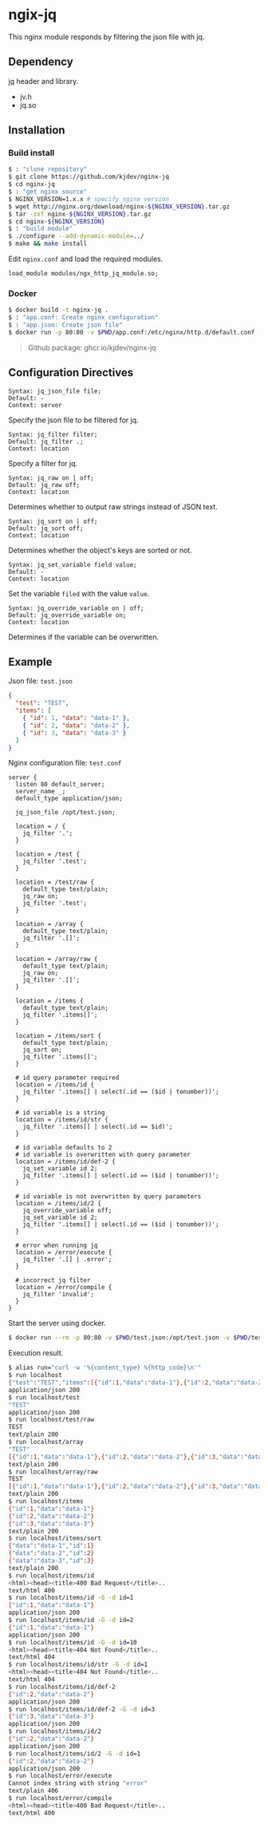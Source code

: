 ngix-jq
=======

This nginx module responds by filtering the json file with jq.

Dependency
----------

[jq](http://stedolan.github.io/jq) header and library.

- jv.h
- jq.so


Installation
------------

### Build install

``` sh
$ : "clone repository"
$ git clone https://github.com/kjdev/nginx-jq
$ cd nginx-jq
$ : "get nginx source"
$ NGINX_VERSION=1.x.x # specify nginx version
$ wget http://nginx.org/download/nginx-${NGINX_VERSION}.tar.gz
$ tar -zxf nginx-${NGINX_VERSION}.tar.gz
$ cd nginx-${NGINX_VERSION}
$ : "build module"
$ ./configure --add-dynamic-module=../
$ make && make install
```

Edit `nginx.conf` and load the required modules.

```
load_module modules/ngx_http_jq_module.so;
```

### Docker

``` sh
$ docker build -t nginx-jq .
$ : "app.conf: Create nginx configuration"
$ : "app.json: Create json file"
$ docker run -p 80:80 -v $PWD/app.conf:/etc/nginx/http.d/default.conf -v $PWD/app.json:/opt/app.json nginx-jq
```

> Github package: ghcr.io/kjdev/nginx-jq


Configuration Directives
------------------------

```
Syntax: jq_json_file file;
Default: -
Context: server
```

Specify the json file to be filtered for jq.

```
Syntax: jq_filter filter;
Default: jq_filter .;
Context: location
```

Specify a filter for jq.

```
Syntax: jq_raw on | off;
Default: jq_raw off;
Context: location
```

Determines whether to output raw strings instead of JSON text.

```
Syntax: jq_sort on | off;
Default: jq_sort off;
Context: location
```

Determines whether the object's keys are sorted or not.

```
Syntax: jq_set_variable field value;
Default: -
Context: location
```

Set the variable `filed` with the value `value`.

```
Syntax: jq_override_variable on | off;
Default: jq_override_variable on;
Context: location
```

Determines if the variable can be overwritten.


Example
-------

Json file: `test.json`

``` json
{
  "test": "TEST",
  "items": [
    { "id": 1, "data": "data-1" },
    { "id": 2, "data": "data-2" },
    { "id": 3, "data": "data-3" }
  ]
}
```

Nginx configuration file: `test.conf`

```
server {
  listen 80 default_server;
  server_name _;
  default_type application/json;

  jq_json_file /opt/test.json;

  location = / {
    jq_filter '.';
  }

  location = /test {
    jq_filter '.test';
  }

  location = /test/raw {
    default_type text/plain;
    jq_raw on;
    jq_filter '.test';
  }

  location = /array {
    default_type text/plain;
    jq_filter '.[]';
  }

  location = /array/raw {
    default_type text/plain;
    jq_raw on;
    jq_filter '.[]';
  }

  location = /items {
    default_type text/plain;
    jq_filter '.items[]';
  }

  location = /items/sort {
    default_type text/plain;
    jq_sort on;
    jq_filter '.items[]';
  }

  # id query parameter required
  location = /items/id {
    jq_filter '.items[] | select(.id == ($id | tonumber))';
  }

  # id variable is a string
  location = /items/id/str {
    jq_filter '.items[] | select(.id == $id)';
  }

  # id variable defaults to 2
  # id variable is overwritten with query parameter
  location = /items/id/def-2 {
    jq_set_variable id 2;
    jq_filter '.items[] | select(.id == ($id | tonumber))';
  }

  # id variable is not overwritten by query parameters
  location = /items/id/2 {
    jq_override_variable off;
    jq_set_variable id 2;
    jq_filter '.items[] | select(.id == ($id | tonumber))';
  }

  # error when running jq
  location = /error/execute {
    jq_filter '.[] | .error';
  }

  # incorrect jq filter
  location = /error/compile {
    jq_filter 'invalid';
  }
}
```

Start the server using docker.

``` sh
$ docker run --rm -p 80:80 -v $PWD/test.json:/opt/test.json -v $PWD/test.conf:/etc/nginx/http.d/default.conf ghcr.io/kjdev/nginx-jq
```

Execution result.

``` sh
$ alias run="curl -w '%{content_type} %{http_code}\n'"
$ run localhost
{"test":"TEST","items":[{"id":1,"data":"data-1"},{"id":2,"data":"data-2"},{"id":3,"data":"data-3"}]}
application/json 200
$ run localhost/test
"TEST"
application/json 200
$ run localhost/test/raw
TEST
text/plain 200
$ run localhost/array
"TEST"
[{"id":1,"data":"data-1"},{"id":2,"data":"data-2"},{"id":3,"data":"data-3"}]
text/plain 200
$ run localhost/array/raw
TEST
[{"id":1,"data":"data-1"},{"id":2,"data":"data-2"},{"id":3,"data":"data-3"}]
text/plain 200
$ run localhost/items
{"id":1,"data":"data-1"}
{"id":2,"data":"data-2"}
{"id":3,"data":"data-3"}
text/plain 200
$ run localhost/items/sort
{"data":"data-1","id":1}
{"data":"data-2","id":2}
{"data":"data-3","id":3}
text/plain 200
$ run localhost/items/id
<html><head><title>400 Bad Request</title>..
text/html 400
$ run localhost/items/id -G -d id=1
{"id":1,"data":"data-1"}
application/json 200
$ run localhost/items/id -G -d id=2
{"id":1,"data":"data-1"}
application/json 200
$ run localhost/items/id -G -d id=10
<html><head><title>404 Not Found</title>..
text/html 404
$ run localhost/items/id/str -G -d id=1
<html><head><title>404 Not Found</title>..
text/html 404
$ run localhost/items/id/def-2
{"id":2,"data":"data-2"}
application/json 200
$ run localhost/items/id/def-2 -G -d id=3
{"id":3,"data":"data-3"}
application/json 200
$ run localhost/items/id/2
{"id":2,"data":"data-2"}
application/json 200
$ run localhost/items/id/2 -G -d id=1
{"id":2,"data":"data-2"}
application/json 200
$ run localhost/error/execute
Cannot index string with string "error"
text/plain 406
$ run localhost/error/compile
<html><head><title>400 Bad Request</title>..
text/html 400
```
